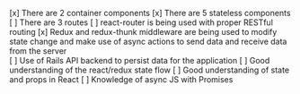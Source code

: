 [x] There are 2 container components 
[x] There are 5 stateless components 
[ ] There are 3 routes
[ ] react-router is being used with proper RESTful routing 
[x] Redux and redux-thunk middleware are being used to modify state change and make use of async     actions to send data and receive data from the server  
[ ] Use of Rails API backend to persist data for the application
[ ] Good understanding of the react/redux state flow
[ ] Good understanding of state and props in React
[ ] Knowledge of async JS with Promises